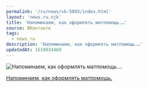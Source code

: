 ```yaml
---
permalink: '/ru/news/vk-5093/index.html'
layout: 'news.ru.njk'
title: 'Напоминаем, как оформлять матпомощь.…'
source: ВКонтакте
tags:
  - news_ru
description: 'Напоминаем, как оформлять матпомощь.…'
updatedAt: 1519034460
---
```

![Напоминаем, как оформлять матпомощь.…](https://sun9-49.userapi.com/impf/c841320/v841320293/6fb00/oN5xSoSa_Tc.jpg?size=1280x707&quality=96&sign=be027f8b2128c04980dce686c7c34fbd&c_uniq_tag=SY-NMI-e5srofxOyOgVszVr1hD0lfdii75ORGNMA5zM&type=album)

[Напоминаем, как оформлять матпомощь.](https://m.vk.com/@physvsu-kak-oformit-matpomosch)
